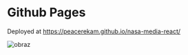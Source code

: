 
# Github Pages
Deployed at https://peacerekam.github.io/nasa-media-react/

![obraz](https://user-images.githubusercontent.com/26521952/211118333-a337b070-2e05-44f8-bf1c-0d11ce09b2a6.png)

